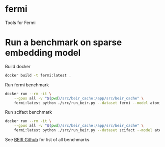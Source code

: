 # fermi
Tools for Fermi



# Run a benchmark on sparse embedding model

Build docker
```bash
docker build -t fermi:latest .
```

Run fermi benchmark
```bash
docker run --rm -it \
    --gpus all -v "$(pwd)/src/beir_cache:/app/src/beir_cache" \
    fermi:latest python ./src/run_beir.py --dataset fermi --model atomic-canyon/fermi-512
```

Run scifact benchmark
```bash
docker run --rm -it \
    --gpus all -v "$(pwd)/src/beir_cache:/app/src/beir_cache" \
    fermi:latest python ./src/run_beir.py --dataset scifact --model atomic-canyon/fermi-512
```
See [BEIR Github](https://github.com/beir-cellar/beir) for list of all benchmarks
